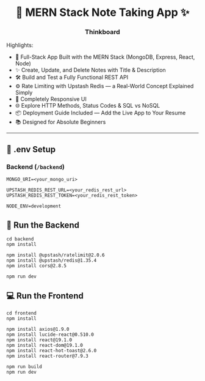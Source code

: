 <h1 align="center">📝 MERN Stack Note Taking App ✨</h1>
<h3 align="center">Thinkboard</h3>

Highlights:

- 🧱 Full-Stack App Built with the MERN Stack (MongoDB, Express, React, Node)
- ✨ Create, Update, and Delete Notes with Title & Description
- 🛠️ Build and Test a Fully Functional REST API
- ⚙️ Rate Limiting with Upstash Redis — a Real-World Concept Explained Simply
- 🚀 Completely Responsive UI
- 🌐 Explore HTTP Methods, Status Codes & SQL vs NoSQL
- 📦 Deployment Guide Included — Add the Live App to Your Resume
- 📚 Designed for Absolute Beginners

---

## 🧪 .env Setup

### Backend (`/backend`)

```
MONGO_URI=<your_mongo_uri>

UPSTASH_REDIS_REST_URL=<your_redis_rest_url>
UPSTASH_REDIS_REST_TOKEN=<your_redis_rest_token>

NODE_ENV=development
```

## 🔧 Run the Backend

```
cd backend
npm install

npm install @upstash/ratelimit@2.0.6
npm install @upstash/redis@1.35.4
npm install cors@2.8.5

npm run dev
```

## 💻 Run the Frontend

```
cd frontend
npm install

npm install axios@1.9.0
npm install lucide-react@0.510.0
npm install react@19.1.0
npm install react-dom@19.1.0
npm install react-hot-toast@2.6.0
npm install react-router@7.9.3

npm run build
npm run dev
```
